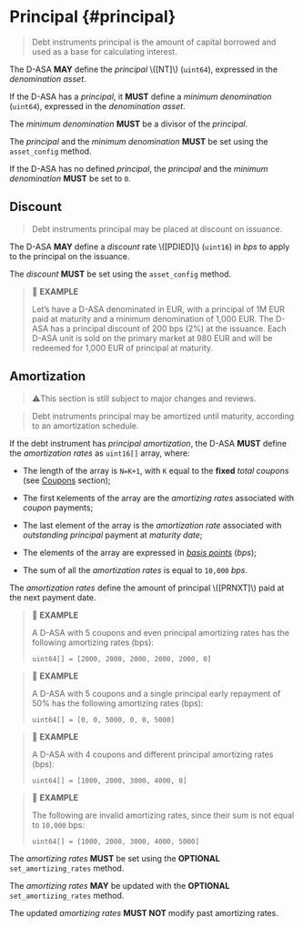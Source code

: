 # Principal {#principal}

> Debt instruments principal is the amount of capital borrowed and used as a base
> for calculating interest.

The D-ASA **MAY** define the *principal* \\([NT]\\) (`uint64`), expressed in the
*denomination asset*.

If the D-ASA has a *principal*, it **MUST** define a *minimum denomination* (`uint64`),
expressed in the *denomination asset*.

The *minimum denomination* **MUST** be a divisor of the *principal*.

The *principal* and the *minimum denomination* **MUST** be set using the `asset_config`
method.

If the D-ASA has no defined *principal*, the *principal* and the *minimum denomination*
**MUST** be set to `0`.

## Discount

> Debt instruments principal may be placed at discount on issuance.

The D-ASA **MAY** define a *discount* rate \\([PDIED]\\) (`uint16`) in *bps* to
apply to the principal on the issuance.

The *discount* **MUST** be set using the `asset_config` method.

> 📎 **EXAMPLE**
>
> Let’s have a D-ASA denominated in EUR, with a principal of 1M EUR paid at maturity
> and a minimum denomination of 1,000 EUR. The D-ASA has a principal discount of
> 200 bps (2%) at the issuance. Each D-ASA unit is sold on the primary market at
> 980 EUR and will be redeemed for 1,000 EUR of principal at maturity.

## Amortization

> ⚠️This section is still subject to major changes and reviews.

> Debt instruments principal may be amortized until maturity, according to an amortization
> schedule.

If the debt instrument has *principal amortization*, the D-ASA **MUST** define the
*amortization rates* as `uint16[]` array, where:

- The length of the array is `N=K+1`, with `K` equal to the **fixed** *total coupons*
(see [Coupons](./interests.md#coupons) section);

- The first `K`elements of the array are the *amortizing rates* associated with
*coupon* payments;

- The last element of the array is the *amortization rate* associated with *outstanding
principal* payment at *maturity date*;

- The elements of the array are expressed in *<a href="https://en.wikipedia.org/wiki/Basis_point">basis
points</a>* (*bps*);

- The sum of all the *amortization rates* is equal to `10,000` *bps*.

The *amortization rates* define the amount of principal \\([PRNXT]\\) paid at the
next payment date.

> 📎 **EXAMPLE**
>
> A D-ASA with 5 coupons and even principal amortizing rates has the following amortizing
> rates (bps):
>
> ```uint64[] = [2000, 2000, 2000, 2000, 2000, 0]```

> 📎 **EXAMPLE**
>
> A D-ASA with 5 coupons and a single principal early repayment of 50% has the following
> amortizing rates (bps):
>
> ```uint64[] = [0, 0, 5000, 0, 0, 5000]```

> 📎 **EXAMPLE**
>
> A D-ASA with 4 coupons and different principal amortizing rates (bps):
>
> ```uint64[] = [1000, 2000, 3000, 4000, 0]```

> 📎 **EXAMPLE**
>
> The following are invalid amortizing rates, since their sum is not equal to `10,000`
> bps:
>
> ```uint64[] = [1000, 2000, 3000, 4000, 5000]```

The *amortizing rates* **MUST** be set using the **OPTIONAL** `set_amortizing_rates`
method.

The *amortizing rates* **MAY** be updated with the **OPTIONAL** `set_amortizing_rates`
method.

The updated *amortizing rates* **MUST NOT** modify past amortizing rates.
